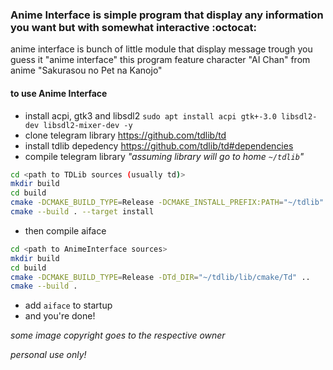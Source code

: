 ### Anime Interface is simple program that display any information you want but with somewhat interactive :octocat:
anime interface is bunch of little module that display message trough you guess it "anime interface" this program feature character "AI Chan" from anime "Sakurasou no Pet na Kanojo"

#### to use Anime Interface
* install acpi, gtk3 and libsdl2 `sudo apt install acpi gtk+-3.0 libsdl2-dev libsdl2-mixer-dev -y`
* clone telegram library <https://github.com/tdlib/td>
* install tdlib depedency <https://github.com/tdlib/td#dependencies>
* compile telegram library _"assuming library will go to home `~/tdlib`"_
```bash
cd <path to TDLib sources (usually td)>
mkdir build
cd build
cmake -DCMAKE_BUILD_TYPE=Release -DCMAKE_INSTALL_PREFIX:PATH="~/tdlib" ..
cmake --build . --target install
```
* then compile aiface
```bash
cd <path to AnimeInterface sources>
mkdir build
cd build
cmake -DCMAKE_BUILD_TYPE=Release -DTd_DIR="~/tdlib/lib/cmake/Td" ..
cmake --build .
```
* add `aiface` to startup
* and you're done!

_some image copyright goes to the respective owner_

_personal use only!_
